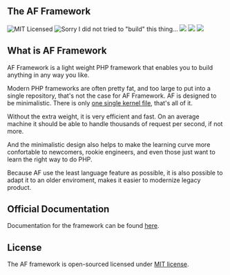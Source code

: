 ## The AF Framework

![MIT Licensed](https://img.shields.io/badge/License-MIT-green.svg?style=flat) ![Sorry I did not tried to "build" this thing...](https://img.shields.io/badge/Build-Passing-green.svg?style=flat) ![](https://img.shields.io/badge/Stable-0.3.0-blue.svg?style=flat) ![](https://img.shields.io/badge/Dev-0.4-yellow.svg?style=flat) ![](https://img.shields.io/badge/PHP-4+-brightgreen.svg?style=flat)

## What is AF Framework

AF Framework is a light weight PHP framework that enables you to build anything in any way you like.

Modern PHP frameworks are often pretty fat, and too large to put into a single repository, that's not the case for AF Framework. AF is designed to be minimalistic. There is only [one single kernel file](src/AF/AF.php), that's all of it.

Without the extra weight, it is very efficient and fast. On an average machine it should be able to handle thousands of request per second, if not more.

And the minimalistic design also helps to make the learning curve more confortable to newcomers, rookie engineers, and even those just want to learn the right way to do PHP.

Because AF use the least language feature as possible, it is also possible to adapt it to an older enviroment, makes it easier to modernize legacy product.

## Official Documentation
Documentation for the framework can be found [here](https://www.google.com.tw/search?q=april+fools).

## License
The AF framework is open-sourced licensed under  [MIT license](http://opensource.org/licenses/MIT).
